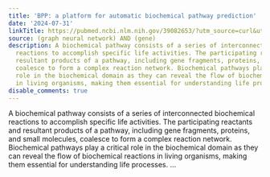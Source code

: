 ```yaml
---
title: 'BPP: a platform for automatic biochemical pathway prediction'
date: '2024-07-31'
linkTitle: https://pubmed.ncbi.nlm.nih.gov/39082653/?utm_source=curl&utm_medium=rss&utm_campaign=pubmed-2&utm_content=1x5bM_TNL8gjogAcnslpo2s2PbDe-61JVM2h9yowOYSiZ7Dkrt&fc=20220919211934&ff=20240801181857&v=2.18.0.post9+e462414
source: (graph neural network) AND (gene)
description: A biochemical pathway consists of a series of interconnected biochemical
  reactions to accomplish specific life activities. The participating reactants and
  resultant products of a pathway, including gene fragments, proteins, and small molecules,
  coalesce to form a complex reaction network. Biochemical pathways play a critical
  role in the biochemical domain as they can reveal the flow of biochemical reactions
  in living organisms, making them essential for understanding life processes. ...
disable_comments: true
---
```

A biochemical pathway consists of a series of interconnected biochemical reactions to accomplish specific life activities. The participating reactants and resultant products of a pathway, including gene fragments, proteins, and small molecules, coalesce to form a complex reaction network. Biochemical pathways play a critical role in the biochemical domain as they can reveal the flow of biochemical reactions in living organisms, making them essential for understanding life processes. ...